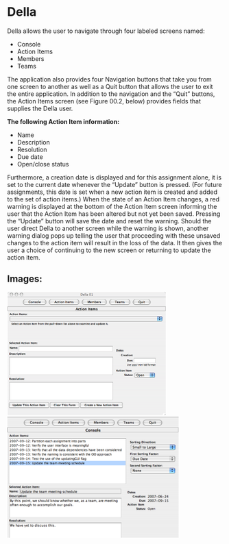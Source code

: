 # Della
Della allows the user to navigate through four labeled screens named:
- Console
- Action Items
- Members
- Teams

The application also provides four Navigation buttons that take you from one screen to another as well as a Quit button that allows the user to exit the entire application. In addition to the navigation and the “Quit” buttons, the Action Items screen (see Figure 00.2,
below) provides fields that supplies the Della user. 

**The following Action Item information:**
- Name
- Description
- Resolution
- Due date
- Open/close status

Furthermore, a creation date is displayed and for this assignment alone, it is set to the current date whenever the “Update” button is pressed. (For future assignments, this date is set when a
new action item is created and added to the set of action items.) When the state of an Action Item changes, a red warning is displayed at the bottom of the Action Item screen informing the user that the Action Item has been altered but not yet been saved.
Pressing the “Update” button will save the date and reset the warning. Should the user direct Della to another screen while the warning is shown, another warning dialog pops up telling the user that proceeding with these unsaved changes to the action item will result in the loss of the
data. It then gives the user a choice of continuing to the new screen or returning to update the action item.

## Images:

<img src="https://github.com/JatinThakur2/Della/blob/master/images/Capture.PNG?raw=true" width="370" alt="accessibility text"><img src="https://github.com/JatinThakur2/Della/blob/master/images/Capture3.PNG?raw=true" width="400" alt="accessibility text">
